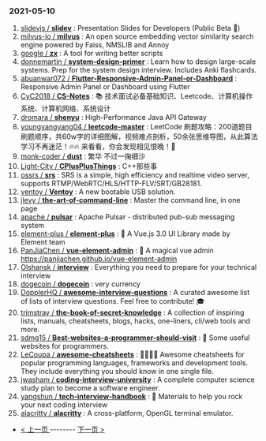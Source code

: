 ### 2021-05-10 
1. [
        slidevjs /
**slidev**](https://github.com/slidevjs/slidev) : Presentation Slides for Developers (Public Beta 🎉)
1. [
        milvus-io /
**milvus**](https://github.com/milvus-io/milvus) : An open source embedding vector similarity search engine powered by Faiss, NMSLIB and Annoy
1. [
        google /
**zx**](https://github.com/google/zx) : A tool for writing better scripts
1. [
        donnemartin /
**system-design-primer**](https://github.com/donnemartin/system-design-primer) : Learn how to design large-scale systems. Prep for the system design interview. Includes Anki flashcards.
1. [
        abuanwar072 /
**Flutter-Responsive-Admin-Panel-or-Dashboard**](https://github.com/abuanwar072/Flutter-Responsive-Admin-Panel-or-Dashboard) : Responsive Admin Panel or Dashboard using Flutter
1. [
        CyC2018 /
**CS-Notes**](https://github.com/CyC2018/CS-Notes) : 📚 技术面试必备基础知识、Leetcode、计算机操作系统、计算机网络、系统设计
1. [
        dromara /
**shenyu**](https://github.com/dromara/shenyu) : High-Performance Java API Gateway
1. [
        youngyangyang04 /
**leetcode-master**](https://github.com/youngyangyang04/leetcode-master) : LeetCode 刷题攻略：200道题目刷题顺序，共60w字的详细图解，视频难点剖析，50余张思维导图，从此算法学习不再迷茫！🔥🔥 来看看，你会发现相见恨晚！🚀
1. [
        monk-coder /
**dust**](https://github.com/monk-coder/dust) : 繁华 不过一掬细沙
1. [
        Light-City /
**CPlusPlusThings**](https://github.com/Light-City/CPlusPlusThings) : C++那些事
1. [
        ossrs /
**srs**](https://github.com/ossrs/srs) : SRS is a simple, high efficiency and realtime video server, supports RTMP/WebRTC/HLS/HTTP-FLV/SRT/GB28181.
1. [
        ventoy /
**Ventoy**](https://github.com/ventoy/Ventoy) : A new bootable USB solution.
1. [
        jlevy /
**the-art-of-command-line**](https://github.com/jlevy/the-art-of-command-line) : Master the command line, in one page
1. [
        apache /
**pulsar**](https://github.com/apache/pulsar) : Apache Pulsar - distributed pub-sub messaging system
1. [
        element-plus /
**element-plus**](https://github.com/element-plus/element-plus) : 🎉 A Vue.js 3.0 UI Library made by Element team
1. [
        PanJiaChen /
**vue-element-admin**](https://github.com/PanJiaChen/vue-element-admin) : 🎉 A magical vue admin https://panjiachen.github.io/vue-element-admin
1. [
        Olshansk /
**interview**](https://github.com/Olshansk/interview) : Everything you need to prepare for your technical interview
1. [
        dogecoin /
**dogecoin**](https://github.com/dogecoin/dogecoin) : very currency
1. [
        DopplerHQ /
**awesome-interview-questions**](https://github.com/DopplerHQ/awesome-interview-questions) : A curated awesome list of lists of interview questions. Feel free to contribute! 🎓
1. [
        trimstray /
**the-book-of-secret-knowledge**](https://github.com/trimstray/the-book-of-secret-knowledge) : A collection of inspiring lists, manuals, cheatsheets, blogs, hacks, one-liners, cli/web tools and more.
1. [
        sdmg15 /
**Best-websites-a-programmer-should-visit**](https://github.com/sdmg15/Best-websites-a-programmer-should-visit) : 🔗 Some useful websites for programmers.
1. [
        LeCoupa /
**awesome-cheatsheets**](https://github.com/LeCoupa/awesome-cheatsheets) : 👩‍💻👨‍💻 Awesome cheatsheets for popular programming languages, frameworks and development tools. They include everything you should know in one single file.
1. [
        jwasham /
**coding-interview-university**](https://github.com/jwasham/coding-interview-university) : A complete computer science study plan to become a software engineer.
1. [
        yangshun /
**tech-interview-handbook**](https://github.com/yangshun/tech-interview-handbook) : 💯 Materials to help you rock your next coding interview
1. [
        alacritty /
**alacritty**](https://github.com/alacritty/alacritty) : A cross-platform, OpenGL terminal emulator. 

- [ < 上一页 ](https://github.com/able8/github-trending-daily-record/blob/master/2021-05-09.md) -------- [ 下一页 > ](https://github.com/able8/github-trending-daily-record/blob/master/2021-05-11.md)